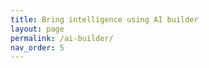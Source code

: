 ```yaml
---
title: Bring intelligence using AI builder
layout: page
permalink: /ai-builder/
nav_order: 5
---
```

